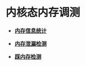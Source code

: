 # 内核态内存调测


- **[内存信息统计](kernel-small-debug-memory-info.md)**

- **[内存泄漏检测](kernel-small-debug-memory-leak.md)**

- **[踩内存检测](kernel-small-debug-memory-corrupt.md)**